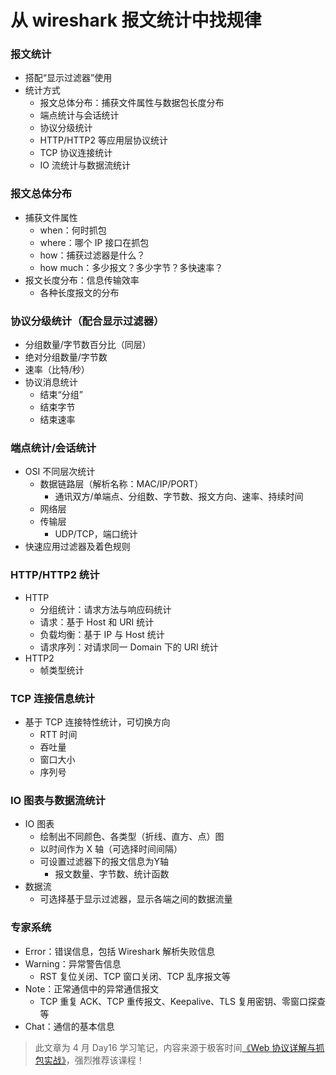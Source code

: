 # 从 wireshark 报文统计中找规律

### 报文统计

* 搭配“显示过滤器”使用
* 统计方式
  - 报文总体分布：捕获文件属性与数据包长度分布
  - 端点统计与会话统计
  - 协议分级统计
  - HTTP/HTTP2 等应用层协议统计
  - TCP 协议连接统计
  - IO 流统计与数据流统计

### 报文总体分布

* 捕获文件属性
  - when：何时抓包
  - where：哪个 IP 接口在抓包
  - how：捕获过滤器是什么？
  - how much：多少报文？多少字节？多快速率？
* 报文长度分布：信息传输效率
  - 各种长度报文的分布

### 协议分级统计（配合显示过滤器）

* 分组数量/字节数百分比（同层）
* 绝对分组数量/字节数
* 速率（比特/秒）
* 协议消息统计
  - 结束“分组”
  - 结束字节
  - 结束速率

### 端点统计/会话统计

* OSI 不同层次统计
  - 数据链路层（解析名称：MAC/IP/PORT）
    - 通讯双方/单端点、分组数、字节数、报文方向、速率、持续时间
  - 网络层
  - 传输层
    - UDP/TCP，端口统计
* 快速应用过滤器及着色规则

### HTTP/HTTP2 统计

* HTTP
  - 分组统计：请求方法与响应码统计
  - 请求：基于 Host 和 URI 统计
  - 负载均衡：基于 IP 与 Host 统计
  - 请求序列：对请求同一 Domain 下的 URI 统计
* HTTP2
  - 帧类型统计

### TCP 连接信息统计

* 基于 TCP 连接特性统计，可切换方向
  - RTT 时间
  - 吞吐量
  - 窗口大小
  - 序列号

### IO 图表与数据流统计

* IO 图表
  - 绘制出不同颜色、各类型（折线、直方、点）图
  - 以时间作为 X 轴（可选择时间间隔）
  - 可设置过滤器下的报文信息为Y轴
    - 报文数量、字节数、统计函数
* 数据流
  - 可选择基于显示过滤器，显示各端之间的数据流量

### 专家系统

* Error：错误信息，包括 Wireshark 解析失败信息
* Warning：异常警告信息
  - RST 复位关闭、TCP 窗口关闭、TCP 乱序报文等
* Note：正常通信中的异常通信报文
  - TCP 重复 ACK、TCP 重传报文、Keepalive、TLS 复用密钥、零窗口探查等
* Chat：通信的基本信息

> 此文章为 4 月 Day16 学习笔记，内容来源于极客时间[《Web 协议详解与抓包实战》](http://gk.link/a/11UWp)，强烈推荐该课程！
